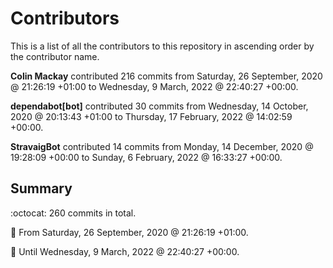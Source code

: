# Contributors

This is a list of all the contributors to this repository in ascending order by the contributor name.

**Colin Mackay** contributed 216 commits from Saturday, 26 September, 2020 @ 21:26:19 +01:00 to Wednesday, 9 March, 2022 @ 22:40:27 +00:00.

**dependabot[bot]** contributed 30 commits from Wednesday, 14 October, 2020 @ 20:13:43 +01:00 to Thursday, 17 February, 2022 @ 14:02:59 +00:00.

**StravaigBot** contributed 14 commits from Monday, 14 December, 2020 @ 19:28:09 +00:00 to Sunday, 6 February, 2022 @ 16:33:27 +00:00.

## Summary

:octocat: 260 commits in total.

:date: From Saturday, 26 September, 2020 @ 21:26:19 +01:00.

:date: Until Wednesday, 9 March, 2022 @ 22:40:27 +00:00.

